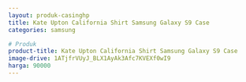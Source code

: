 ```yaml
---
layout: produk-casinghp
title: Kate Upton California Shirt Samsung Galaxy S9 Case
categories: samsung

# Produk
product-title: Kate Upton California Shirt Samsung Galaxy S9 Case
image-drive: 1ATjfrVUyJ_BLX1AyAk3Afc7KVEXf0wI9
harga: 90000
---
```

